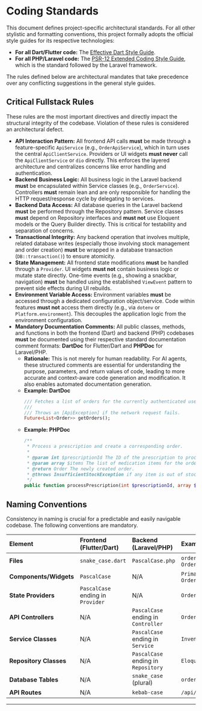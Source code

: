 # Coding Standards

This document defines project-specific architectural standards. For all other stylistic and formatting conventions, this project formally adopts the official style guides for its respective technologies:

*   **For all Dart/Flutter code:** The [Effective Dart Style Guide](https://dart.dev/guides/language/effective-dart/style).
*   **For all PHP/Laravel code:** The [PSR-12 Extended Coding Style Guide](https://www.php-fig.org/psr/psr-12/), which is the standard followed by the Laravel framework.

The rules defined below are architectural mandates that take precedence over any conflicting suggestions in the general style guides.

## Critical Fullstack Rules

These rules are the most important directives and directly impact the structural integrity of the codebase. Violation of these rules is considered an architectural defect.

*   **API Interaction Pattern:** All frontend API calls **must** be made through a feature-specific `ApiService` (e.g., `OrderApiService`), which in turn uses the central `ApiClientService`. Providers or UI widgets **must never** call the `ApiClientService` or `dio` directly. This enforces the layered architecture and centralizes concerns like error handling and authentication.
*   **Backend Business Logic:** All business logic in the Laravel backend **must** be encapsulated within Service classes (e.g., `OrderService`). Controllers **must** remain lean and are only responsible for handling the HTTP request/response cycle by delegating to services.
*   **Backend Data Access:** All database queries in the Laravel backend **must** be performed through the Repository pattern. Service classes **must** depend on Repository interfaces and **must not** use Eloquent models or the Query Builder directly. This is critical for testability and separation of concerns.
*   **Transactional Integrity:** Any backend operation that involves multiple, related database writes (especially those involving stock management and order creation) **must** be wrapped in a database transaction (`DB::transaction()`) to ensure atomicity.
*   **State Management:** All frontend state modifications **must** be handled through a `Provider`. UI widgets **must not** contain business logic or mutate state directly. One-time events (e.g., showing a snackbar, navigation) **must** be handled using the established `ViewEvent` pattern to prevent side effects during UI rebuilds.
*   **Environment Variable Access:** Environment variables **must** be accessed through a dedicated configuration object/service. Code within features **must not** access them directly (e.g., via `dotenv` or `Platform.environment`). This decouples the application logic from the environment configuration.
*   **Mandatory Documentation Comments:** All public classes, methods, and functions in both the frontend (Dart) and backend (PHP) codebases **must** be documented using their respective standard documentation comment formats: **DartDoc** for Flutter/Dart and **PHPDoc** for Laravel/PHP.
    *   **Rationale:** This is not merely for human readability. For AI agents, these structured comments are essential for understanding the purpose, parameters, and return values of code, leading to more accurate and context-aware code generation and modification. It also enables automated documentation generation.
    *   **Example: DartDoc**
        ```dart
        /// Fetches a list of orders for the currently authenticated user.
        ///
        /// Throws an [ApiException] if the network request fails.
        Future<List<Order>> getOrders();
        ```
    *   **Example: PHPDoc**
        ```php
        /**
         * Process a prescription and create a corresponding order.
         *
         * @param int $prescriptionId The ID of the prescription to process.
         * @param array $items The list of medication items for the order.
         * @return Order The newly created order.
         * @throws InsufficientStockException if any item is out of stock.
         */
        public function processPrescription(int $prescriptionId, array $items): Order;
        ```

## Naming Conventions

Consistency in naming is crucial for a predictable and easily navigable codebase. The following conventions are mandatory.

| Element | Frontend (Flutter/Dart) | Backend (Laravel/PHP) | Example |
| :--- | :--- | :--- | :--- |
| **Files** | `snake_case.dart` | `PascalCase.php` | `order_list_screen.dart`, `OrderService.php` |
| **Components/Widgets** | `PascalCase` | N/A | `PrimaryButton`, `OrderCard` |
| **State Providers** | `PascalCase` ending in `Provider` | N/A | `OrderListProvider` |
| **API Controllers** | N/A | `PascalCase` ending in `Controller` | `OrderController` |
| **Service Classes** | N/A | `PascalCase` ending in `Service` | `InventoryService` |
| **Repository Classes** | N/A | `PascalCase` ending in `Repository` | `EloquentOrderRepository` |
| **Database Tables** | N/A | `snake_case` (plural) | `order_items` |
| **API Routes** | N/A | `kebab-case` | `/api/low-stock` |

---
